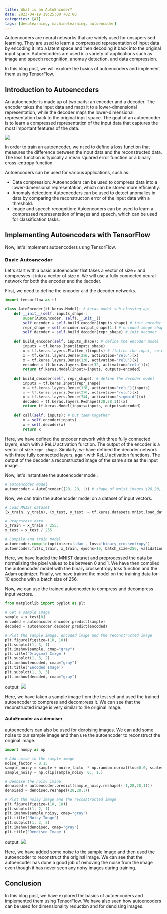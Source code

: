 ```yaml
---
title: What is an AutoEncoder?
date: 2023-04-19 19:25:00 +02:00
categories: [AI]
tags: [deeplearning, machinelearning, autoencoder]
---
```


Autoencoders are neural networks that are widely used for unsupervised learning. They are used to learn a compressed representation of input data by encoding it into a latent space and then decoding it back into the original input space. Autoencoders are used in a variety of applications such as image and speech recognition, anomaly detection, and data compression.

In this blog post, we will explore the basics of autoencoders and implement them using TensorFlow.

## Introduction to Autoencoders

An autoencoder is made up of two parts: an encoder and a decoder. The encoder takes the input data and maps it to a lower-dimensional representation, while the decoder maps the lower-dimensional representation back to the original input space. The goal of an autoencoder is to learn a compressed representation of the input data that captures the most important features of the data.

<img src = "https://i.imgur.com/U9TeorA.png">

In order to train an autoencoder, we need to define a loss function that measures the difference between the input data and the reconstructed data. The loss function is typically a mean squared error function or a binary cross-entropy function.

Autoencoders can be used for various applications, such as:

- Data compression: Autoencoders can be used to compress data into a lower-dimensional representation, which can be stored more efficiently.
- Anomaly detection: Autoencoders can be used to detect anomalies in data by comparing the reconstruction error of the input data with a threshold.
- Image and speech recognition: Autoencoders can be used to learn a compressed representation of images and speech, which can be used for classification tasks.

## Implementing Autoencoders with TensorFlow

Now, let's implement autoencoders using TensorFlow. 

### Basic Autoencoder

Let's start with a basic autoencoder that takes a vector of size `n` and compresses it into a vector of size `m`. We will use a fully connected neural network for both the encoder and the decoder.

First, we need to define the encoder and the decoder networks.

``` python
import tensorflow as tf

class AutoEncoder(tf.keras.Model): # keras model sub-classing api
    def __init__(self, inputs_shape):
        super(AutoEncoder, self).__init__()
        self.encoder = self.build_encoder(inputs_shape) # init encoder
        repr_shape = self.encoder.output_shape[1:] # encoded image shape
        self.decoder = self.build_decoder(repr_shape) # init decoder
        
    def build_encoder(self, inputs_shape): # define the encoder model
        inputs = tf.keras.Input(inputs_shape)
        x = tf.keras.layers.Flatten()(inputs) # flatten the input, so we can use dense layers (28*28*1=784)
        x = tf.keras.layers.Dense(256, activation='relu')(x)
        x = tf.keras.layers.Dense(128, activation='relu')(x)
        encoded = tf.keras.layers.Dense(32, activation='relu')(x)
        return tf.keras.Model(inputs=inputs, outputs=encoded)
    
    def build_decoder(self, repr_shape): # define the decoder model
        inputs = tf.keras.Input(repr_shape)
        x = tf.keras.layers.Dense(128, activation='relu')(inputs)
        x = tf.keras.layers.Dense(256, activation='relu')(x)
        x = tf.keras.layers.Dense(784, activation='sigmoid')(x)
        decoded = tf.keras.layers.Reshape((28,28,1))(x)
        return tf.keras.Model(inputs=inputs, outputs=decoded)
    
    def call(self, inputs): # but them together
        x = self.encoder(inputs)
        x = self.decoder(x)
        return x
```

Here, we have defined the encoder network with three fully connected layers, each with a ReLU activation function. The output of the encoder is a vector of size `repr_shape`. Similarly, we have defined the decoder network with three fully connected layers, again with ReLU activation functions. The output of the decoder a reconstructed image of the same size as the input image.

Now, let's instantiate the autoencoder model.

``` python
# autoencoder model
autoencoder = AutoEncoder((28, 28, 1)) # shape of mnist images (28,28,1)
```

Now, we can train the autoencoder model on a dataset of input vectors.

``` python
# Load MNIST dataset
(x_train, y_train), (x_test, y_test) = tf.keras.datasets.mnist.load_data()

# Preprocess data
x_train = x_train / 255.
x_test = x_test / 255.

# Compile and train model
autoencoder.compile(optimizer='adam', loss='binary_crossentropy')
autoencoder.fit(x_train, x_train, epochs=10, batch_size=256, validation_data=(x_test, x_test))
```

Here, we have loaded the MNIST dataset and preprocessed the data by normalizing the pixel values to be between 0 and 1. We have then compiled the autoencoder model with the binary crossentropy loss function and the Adam optimizer. Finally, we have trained the model on the training data for 10 epochs with a batch size of 256.

Now, we can use the trained autoencoder to compress and decompress input vectors.

``` python
from matplotlib import pyplot as plt

# Get a sample image
sample = x_test[0]
encoded = autoencoder.encoder.predict(sample)
decoded = autoencoder.decoder.predict(encoded)

# Plot the sample image, encoded image and the reconstructed image
plt.figure(figsize=(10, 10))
plt.subplot(1, 3, 1)
plt.imshow(sample, cmap="gray")
plt.title('Original Image')
plt.subplot(1, 3, 2)
plt.imshow(encoded, cmap="gray")
plt.title('Encoded Image')
plt.subplot(1, 3, 3)
plt.imshow(decoded, cmap="gray")
```
output:
<img src = "https://i.imgur.com/jqpEVVF.png">

Here, we have taken a sample image from the test set and used the trained autoencoder to compress and decompress it. We can see that the reconstructed image is very similar to the original image.

#### AutoEncoder as a denoiser

autoencoders can also be used for denoising images. We can add some noise to our sample image and then use the autoencoder to reconstruct the original image.

``` python
import numpy as np

# Add noise to the sample image
noise_factor = 0.15
sample_noisy = sample + noise_factor * np.random.normal(loc=0.0, scale=1.0, size=sample.shape)
sample_noisy = np.clip(sample_noisy, 0., 1.)

# Denoise the noisy image
denoised = autoencoder.predict(sample_noisy.reshape((-1,28,28,1)))
denoised = denoised.reshape((28,28,1))

# Plot the noisy image and the reconstructed image
plt.figure(figsize=(10, 10))
plt.subplot(1, 2, 1)
plt.imshow(sample_noisy, cmap="gray")
plt.title('Noisy Image')
plt.subplot(1, 2, 2)
plt.imshow(denoised, cmap="gray")
plt.title('Denoised Image')
```
output:
<img src = "https://i.imgur.com/eX7E9RE.png">

Here, we have added some noise to the sample image and then used the autoencoder to reconstruct the original image. We can see that the autoencoder has done a good job of removing the noise from the image even though it has never seen any noisy images during training.


## Conclusion

In this blog post, we have explored the basics of autoencoders and implemented them using TensorFlow. We have also seen how autoencoders can be used for dimensionality reduction and for denoising images.